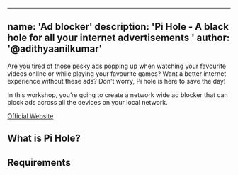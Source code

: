 
---
name: 'Ad blocker'
description: 'Pi Hole -  A black hole for all your internet advertisements '
author: '@adithyaanilkumar'
---

Are you tired of those pesky ads popping up when watching your favourite videos online or while playing your favourite games?
Want a better internet experience without these ads? Don't worry, Pi hole is here to save the day!

In this workshop, you’re going to create a network wide ad blocker that can block ads across all the devices on your local network.  

[Official Website](https://pi-hole.net/)

## What is  Pi Hole?


## Requirements



<!--stackedit_data:
eyJoaXN0b3J5IjpbLTE0NDgwNDQ0MjYsMTkxODEyNTU0MywxNz
M2NjYyNDY3LC0yNzMxNTE4MDMsLTE0MDY5NTgzNDEsLTE0MjEw
NTY4NjUsMjA2MjUwNDg0Nl19
-->